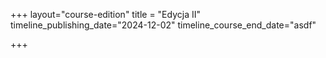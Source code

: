 +++
layout="course-edition"
title = "Edycja II"
timeline_publishing_date="2024-12-02"
timeline_course_end_date="asdf"

+++